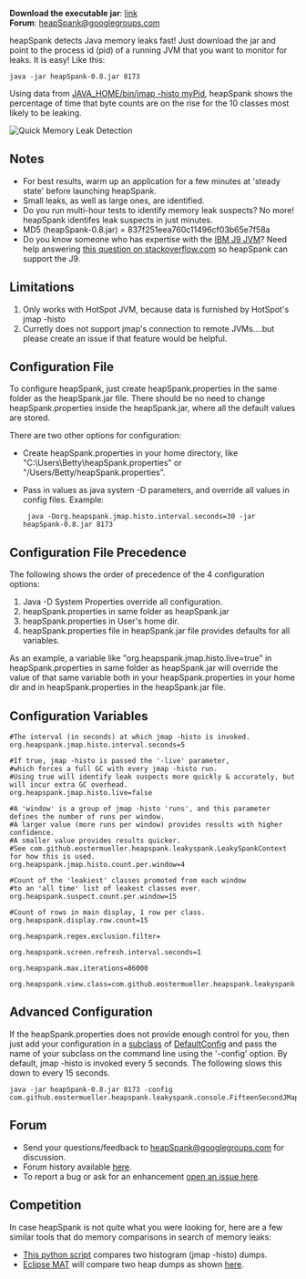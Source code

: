 **Download the executable jar**: [link](https://github.com/eostermueller/heapSpank/releases/download/v0.8/heapSpank-0.8.jar)  
**Forum**: [heapSpank@googlegroups.com](mailto:heapSpank@googlegroups.com)

heapSpank detects Java memory leaks fast!  Just download the jar and point to the process id (pid) of a running JVM that you want to monitor for leaks.  It is easy! Like this:

    java -jar heapSpank-0.8.jar 8173

Using data from [JAVA_HOME/bin/jmap -histo myPid](https://docs.oracle.com/javase/8/docs/technotes/guides/troubleshoot/tooldescr014.html#BABJIIHH), heapSpank shows the percentage of time that byte counts are on the rise for the 10 classes most likely to be leaking.

![Quick Memory Leak Detection](https://cloud.githubusercontent.com/assets/175773/21078075/63990eb2-bf27-11e6-8b5e-5de636302fa6.png)



## Notes
* For best results, warm up an application for a few minutes at 'steady state' before launching heapSpank.
* Small leaks, as well as large ones, are identified.
* Do you run multi-hour tests to identify memory leak suspects?  No more!  heapSpank identifes leak suspects in just minutes.
* MD5 (heapSpank-0.8.jar) = 837f251eea760c11496cf03b65e7f58a
* Do you know someone who has expertise with the [IBM J9 JVM](http://www.ibm.com/developerworks/java/jdk/)?  Need help answering [this question on stackoverflow.com](http://stackoverflow.com/questions/41138610/programmatically-get-jmap-histo-data-from-ibm-j9) so heapSpank can support the J9.

## Limitations
1. Only works with HotSpot JVM, because data is furnished by HotSpot's jmap -histo <myPid>
2. Curretly does not support jmap's connection to remote JVMs....but please create an issue if that feature would be helpful.

## Configuration File
To configure heapSpank, just create heapSpank.properties in the same folder as the heapSpank.jar file.
There should be no need to change heapSpank.properties inside the heapSpank.jar, where all the default values are stored.

There are two other options for configuration:
 * Create heapSpank.properties in your home directory, like "C:\Users\Betty\heapSpank.properties" or "/Users/Betty/heapSpank.properties".
 * Pass in values as java system -D parameters, and override all values in config files.  Example:
 
        java -Dorg.heapspank.jmap.histo.interval.seconds=30 -jar heapSpank-0.8.jar 8173
        
## Configuration File Precedence
The following shows the order of precedence of the 4 configuration options:

1. Java -D System Properties override all configuration.
2. heapSpank.properties in same folder as heapSpank.jar
3. heapSpank.properties in User's home dir.
4. heapSpank.properties file in heapSpank.jar file provides defaults for all variables.
 
 As an example, a variable like "org.heapspank.jmap.histo.live=true" in heapSpank.properties in same folder as heapSpank.jar will override the value of that same variable both in your heapSpank.properties in your home dir and in heapSpank.properties in the heapSpank.jar file.
 
## Configuration Variables
    #The interval (in seconds) at which jmap -histo is invoked.
    org.heapspank.jmap.histo.interval.seconds=5
    
    #If true, jmap -histo is passed the '-live' parameter, 
    #which forces a full GC with every jmap -histo run.
    #Using true will identify leak suspects more quickly & accurately, but will incur extra GC overhead.  
    org.heapspank.jmap.histo.live=false
    
    #A 'window' is a group of jmap -histo 'runs', and this parameter defines the number of runs per window.
    #A larger value (more runs per window) provides results with higher confidence.
    #A smaller value provides results quicker.
    #See com.github.eostermueller.heapspank.leakyspank.LeakySpankContext for how this is used.
    org.heapspank.jmap.histo.count.per.window=4
    
    #Count of the 'leakiest' classes promoted from each window 
    #to an 'all time' list of leakest classes ever. 
    org.heapspank.suspect.count.per.window=15
    
    #Count of rows in main display, 1 row per class.
    org.heapspank.display.row.count=15
    
    org.heapspank.regex.exclusion.filter=
    
    org.heapspank.screen.refresh.interval.seconds=1
    
    org.heapspank.max.iterations=86000
    
    org.heapspank.view.class=com.github.eostermueller.heapspank.leakyspank.console.DefaultView

## Advanced Configuration
If the heapSpank.properties does not provide enough control for you, then just add your configuration in a [subclass](https://github.com/eostermueller/heapSpank/blob/master/src/main/java/com/github/eostermueller/heapspank/leakyspank/console/FifteenSecondJMapHistoInterval.java) of [DefaultConfig](https://github.com/eostermueller/heapSpank/blob/master/src/main/java/com/github/eostermueller/heapspank/leakyspank/console/DefaultConfig.java) and pass the name of your subclass on the command line using the '-config' option.  By default, jmap -histo is invoked every 5 seconds.  The following slows this down to every 15 seconds.

    java -jar heapSpank-0.8.jar 8173 -config com.github.eostermueller.heapspank.leakyspank.console.FifteenSecondJMapHistoInterval

## Forum
* Send your questions/feedback to heapSpank@googlegroups.com for discussion.  
* Forum history available [here](https://groups.google.com/forum/#!forum/heapspank).
* To report a bug or ask for an enhancement [open an issue here](https://github.com/eostermueller/heapSpank/issues). 

## Competition
In case heapSpank is not quite what you were looking for, here are a few similar tools that do memory comparisons in search of memory leaks:
* [This python script](http://alexpunnen.blogspot.com/2015/06/long-running-java-process-resource.html) compares two histogram (jmap -histo) dumps.
* [Eclipse MAT](https://wiki.eclipse.org/MemoryAnalyzer) will compare two heap dumps as shown [here](https://www.ibm.com/developerworks/community/blogs/kevgrig/entry/how_to_use_the_memory_analyzer_tool_mat_to_compare_heapdumps_and_system_dumps20?lang=en).

